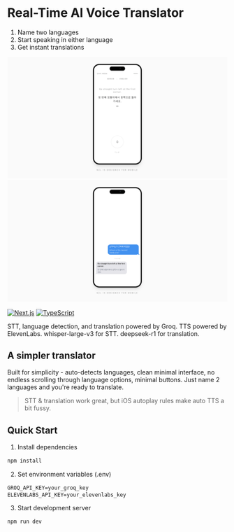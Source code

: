 # Real-Time AI Voice Translator 

1. Name two languages
2. Start speaking in either language
3. Get instant translations

![Translation Interface](./assets/images/0.png)
![Voice Settings](./assets/images/1.png)

[![Next.js](https://img.shields.io/badge/Next.js-14.2.3-black?style=flat&logo=next.js)](https://nextjs.org/)
[![TypeScript](https://img.shields.io/badge/TypeScript-5.0-blue?style=flat&logo=typescript)](https://www.typescriptlang.org/)

STT, language detection, and translation powered by Groq. TTS powered by ElevenLabs.
whisper-large-v3 for STT.
deepseek-r1 for translation.

## A simpler translator

Built for simplicity - auto-detects languages, clean minimal interface, no endless scrolling through language options, minimal buttons. Just name 2 languages and you're ready to translate.

> STT & translation work great, but iOS autoplay rules make auto TTS a bit fussy. 

## Quick Start
1. Install dependencies
```bash
npm install
```

2. Set environment variables (.env)
```env
GROQ_API_KEY=your_groq_key
ELEVENLABS_API_KEY=your_elevenlabs_key
```

3. Start development server
```bash
npm run dev
```
